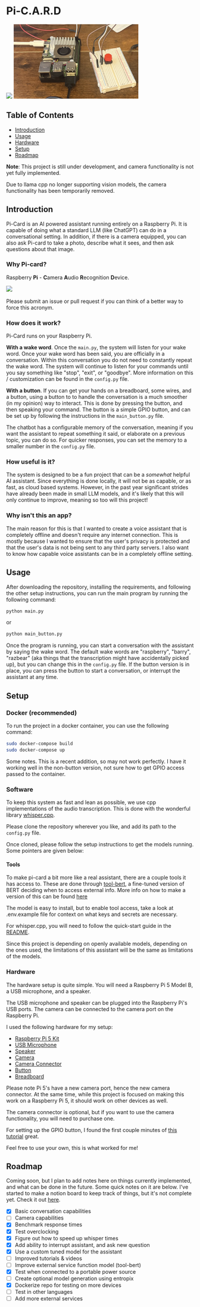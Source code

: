 # Pi-C.A.R.D

<img src="assets/assistant.png" height="200">
<img src="assets/assistant-gpio.png"  height="200">

## Table of Contents

-   [Introduction](#introduction)
-   [Usage](#usage)
-   [Hardware](#hardware)
-   [Setup](#setup)
-   [Roadmap](#roadmap)

**Note**: This project is still under development, and camera functionality is not yet fully implemented.

Due to llama cpp no longer supporting vision models, the camera functionality has been temporarily removed.

## Introduction

Pi-Card is an AI powered assistant running entirely on a Raspberry Pi. It is capable of doing what a standard LLM (like ChatGPT) can do in a conversational setting.
In addition, if there is a camera equipped, you can also ask Pi-card to take a photo, describe what it sees, and then ask questions about that image.

### Why Pi-card?

Raspberry **Pi** - **C**amera **A**udio **R**ecognition **D**evice.

<img src="assets/picard-facepalm.jpg" height="300">

Please submit an issue or pull request if you can think of a better way to force this acronym.

### How does it work?

Pi-Card runs on your Raspberry Pi.

**With a wake word**. Once the `main.py`, the system will listen for your wake word. Once your wake word has been said, you are officially in a conversation. Within this conversation you do not need to constantly repeat the wake word. The system will continue to listen for your commands until you say something like "stop", "exit", or "goodbye". More information on this / customization can be found in the `config.py` file.

**With a button**. If you can get your hands on a breadboard, some wires, and a button, using a button to to handle the conversation is a much smoother (in my opinion) way to interact. This is done by pressing the button, and then speaking your command. The button is a simple GPIO button, and can be set up by following the instructions in the `main_button.py` file.

The chatbot has a configurable memory of the conversation, meaning if you want the assistant to repeat something it said, or elaborate on a previous topic, you can do so. For quicker responses, you can set the memory to a smaller number in the `config.py` file.

### How useful is it?

The system is designed to be a fun project that can be a _somewhat_ helpful AI assistant. Since everything is done locally, it will not be as capable, or as fast, as cloud based systems. However, in the past year significant strides have already been made in small LLM models, and it's likely that this will only continue to improve, meaning so too will this project!

### Why isn't this an app?

The main reason for this is that I wanted to create a voice assistant that is completely offline and doesn't require any internet connection. This is mostly because I wanted to ensure that the user's privacy is protected and that the user's data is not being sent to any third party servers. I also want to know how capable voice assistants can be in a completely offline setting.

## Usage

After downloading the repository, installing the requirements, and following the other setup instructions, you can run the main program by running the following command:

```bash
python main.py
```

or

```bash
python main_button.py
```

Once the program is running, you can start a conversation with the assistant by saying the wake word. The default wake words are "raspberry", "barry", "razbear" (aka things that the transcription might have accidentally picked up), but you can change this in the `config.py` file. If the button version is in place, you can press the button to start a conversation, or interrupt the assistant at any time.

## Setup

### Docker (recommended)

To run the project in a docker container, you can use the following command:

```bash
sudo docker-compose build
sudo docker-compose up
```

Some notes. This is a recent addition, so may not work perfectly. I have it working well in the non-button version, not sure how to get GPIO access passed to the container.

### Software

To keep this system as fast and lean as possible, we use cpp implementations of the audio transcription. This is done with the wonderful library [whisper.cpp](https://github.com/ggerganov/whisper.cpp).

Please clone the repository wherever you like, and add its path to the `config.py` file.

Once cloned, please follow the setup instructions to get the models running. Some pointers are given below:

#### Tools

To make pi-card a bit more like a real assistant, there are a couple tools it has access to. These are done through [tool-bert](https://huggingface.co/nkasmanoff/tool-bert), a fine-tuned version of BERT deciding when to access external info. More info on how to make a version of this can be found [here](https://github.com/nkasmanoff/tool-bert)

The model is easy to install, but to enable tool access, take a look at .env.example file for context on what keys and secrets are necessary.

For whisper.cpp, you will need to follow the quick-start guide in the [README](https://github.com/ggerganov/whisper.cpp?tab=readme-ov-file#quick-start).

Since this project is depending on openly available models, depending on the ones used, the limitations of this assistant will be the same as limitations of the models.

### Hardware

The hardware setup is quite simple. You will need a Raspberry Pi 5 Model B, a USB microphone, and a speaker.

The USB microphone and speaker can be plugged into the Raspberry Pi's USB ports. The camera can be connected to the camera port on the Raspberry Pi.

I used the following hardware for my setup:

-   [Raspberry Pi 5 Kit](https://www.amazon.com/dp/B0CRSNCJ6Y?psc=1&ref=ppx_yo2ov_dt_b_product_details)
-   [USB Microphone](https://www.amazon.com/dp/B087PTH787?psc=1&ref=ppx_yo2ov_dt_b_product_details)
-   [Speaker](https://www.amazon.com/dp/B075M7FHM1?ref=ppx_yo2ov_dt_b_product_details&th=1)
-   [Camera](https://www.amazon.com/dp/B012V1HEP4?ref=ppx_yo2ov_dt_b_product_details&th=1)
-   [Camera Connector](https://www.amazon.com/dp/B0716TB6X3?psc=1&ref=ppx_yo2ov_dt_b_product_details)
-   [Button](https://www.amazon.com/DIYables-Button-Arduino-ESP8266-Raspberry/dp/B0BXKN4TY6)
-   [Breadboard](https://www.amazon.com/dp/B09VKYLYN7?psc=1&ref=ppx_yo2ov_dt_b_product_details)

Please note Pi 5's have a new camera port, hence the new camera connector. At the same time, while this project is focused on making this work on a Raspberry Pi 5, it should
work on other devices as well.

The camera connector is optional, but if you want to use the camera functionality, you will need to purchase one.

For setting up the GPIO button, I found the first couple minutes of [this tutorial](https://youtu.be/IHvtJvgM_eQ?si=VZzhElu5yYTt7zcV) great.

Feel free to use your own, this is what worked for me!

## Roadmap

Coming soon, but I plan to add notes here on things currently implemented, and what can be done in the future. Some quick notes on it are below. I've started to make a notion board to keep track of things, but it's not complete yet. Check it out [here](https://marble-laugh-dd5.notion.site/14195743cced80229c3cddfd0cd5a750?v=a673ae0424b445d9983b71774a943b0f).

-   [x] Basic conversation capabilities
-   [ ] Camera capabilities
-   [x] Benchmark response times
-   [x] Test overclocking
-   [x] Figure out how to speed up whisper times
-   [x] Add ability to interrupt assistant, and ask new question
-   [x] Use a custom tuned model for the assistant
-   [ ] Improved tutorials & videos
-   [ ] Improve external service function model (tool-bert)
-   [x] Test when connected to a portable power source
-   [ ] Create optional model generation using entropix
-   [x] Dockerize repo for testing on more devices
-   [ ] Test in other languages
-   [ ] Add more external services
